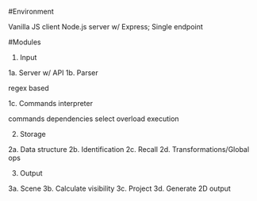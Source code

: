 #Environment

Vanilla JS client
Node.js server w/ Express; Single endpoint


#Modules

1. Input

1a. Server w/ API
1b. Parser

regex based

1c. Commands interpreter

commands dependencies
select overload
execution

2. Storage

2a. Data structure
2b. Identification
2c. Recall
2d. Transformations/Global ops

3. Output

3a. Scene
3b. Calculate visibility
3c. Project
3d. Generate 2D output